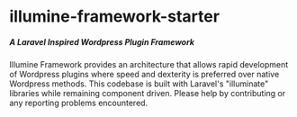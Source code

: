 # illumine-framework-starter

##### A Laravel Inspired Wordpress Plugin Framework 

Illumine Framework provides an architecture that allows rapid development of Wordpress plugins where speed and dexterity is preferred over native Wordpress methods. This codebase is built with Laravel's "illuminate" libraries while remaining component driven.  Please help by contributing or any reporting problems encountered.

